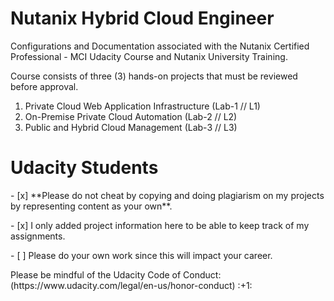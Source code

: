 # Nutanix Hybrid Cloud Engineer #

Configurations and Documentation associated with the Nutanix Certified Professional - MCI Udacity Course and Nutanix University Training.

Course consists of three (3) hands-on projects that must be reviewed before approval.

1. Private Cloud Web Application Infrastructure (Lab-1 // L1)
2. On-Premise Private Cloud Automation (Lab-2 // L2)
3. Public and Hybrid Cloud Management (Lab-3 // L3)

# Udacity Students #
<p>
- [x] **Please do not cheat by copying and doing plagiarism on my projects by representing content as your own**. <p>
- [x] I only added project information here to be able to keep track of my assignments. <p>
- [ ] Please do your own work since this will impact your career. <p>
<p>
Please be mindful of the Udacity Code of Conduct:(https://www.udacity.com/legal/en-us/honor-conduct) :+1:
 
